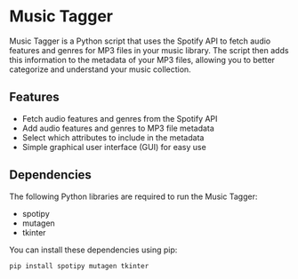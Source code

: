 # Music Tagger

Music Tagger is a Python script that uses the Spotify API to fetch audio features and genres for MP3 files in your music library. The script then adds this information to the metadata of your MP3 files, allowing you to better categorize and understand your music collection.

## Features

- Fetch audio features and genres from the Spotify API
- Add audio features and genres to MP3 file metadata
- Select which attributes to include in the metadata
- Simple graphical user interface (GUI) for easy use

## Dependencies

The following Python libraries are required to run the Music Tagger:

- spotipy
- mutagen
- tkinter

You can install these dependencies using pip:

```sh
pip install spotipy mutagen tkinter

